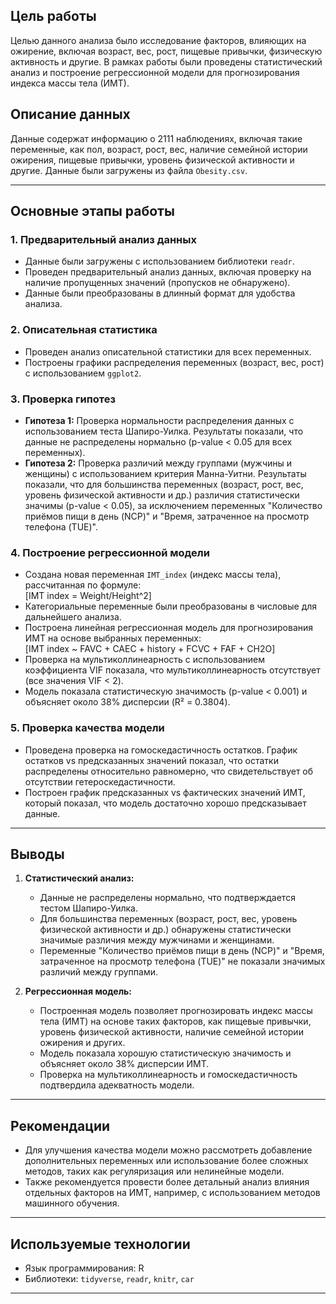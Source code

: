 ## Цель работы
Целью данного анализа было исследование факторов, влияющих на ожирение, включая возраст, вес, рост, пищевые привычки, физическую активность и другие. В рамках работы были проведены статистический анализ и построение регрессионной модели для прогнозирования индекса массы тела (ИМТ).

## Описание данных
Данные содержат информацию о 2111 наблюдениях, включая такие переменные, как пол, возраст, рост, вес, наличие семейной истории ожирения, пищевые привычки, уровень физической активности и другие. Данные были загружены из файла `Obesity.csv`.

---

## Основные этапы работы

### 1. Предварительный анализ данных
- Данные были загружены с использованием библиотеки `readr`.
- Проведен предварительный анализ данных, включая проверку на наличие пропущенных значений (пропусков не обнаружено).
- Данные были преобразованы в длинный формат для удобства анализа.

### 2. Описательная статистика
- Проведен анализ описательной статистики для всех переменных.
- Построены графики распределения переменных (возраст, вес, рост) с использованием `ggplot2`.

### 3. Проверка гипотез
- **Гипотеза 1:** Проверка нормальности распределения данных с использованием теста Шапиро-Уилка. Результаты показали, что данные не распределены нормально (p-value < 0.05 для всех переменных).
- **Гипотеза 2:** Проверка различий между группами (мужчины и женщины) с использованием критерия Манна-Уитни. Результаты показали, что для большинства переменных (возраст, рост, вес, уровень физической активности и др.) различия статистически значимы (p-value < 0.05), за исключением переменных "Количество приёмов пищи в день (NCP)" и "Время, затраченное на просмотр телефона (TUE)".

### 4. Построение регрессионной модели
- Создана новая переменная `IMT_index` (индекс массы тела), рассчитанная по формуле:  
  \[IMT index = Weight/Height^2]
- Категориальные переменные были преобразованы в числовые для дальнейшего анализа.
- Построена линейная регрессионная модель для прогнозирования ИМТ на основе выбранных переменных:  
  \[IMT index ~ FAVC + CAEC + history + FCVC + FAF + CH2O\]
- Проверка на мультиколлинеарность с использованием коэффициента VIF показала, что мультиколлинеарность отсутствует (все значения VIF < 2).
- Модель показала статистическую значимость (p-value < 0.001) и объясняет около 38% дисперсии (R² = 0.3804).

### 5. Проверка качества модели
- Проведена проверка на гомоскедастичность остатков. График остатков vs предсказанных значений показал, что остатки распределены относительно равномерно, что свидетельствует об отсутствии гетероскедастичности.
- Построен график предсказанных vs фактических значений ИМТ, который показал, что модель достаточно хорошо предсказывает данные.

---

## Выводы

1. **Статистический анализ:**
   - Данные не распределены нормально, что подтверждается тестом Шапиро-Уилка.
   - Для большинства переменных (возраст, рост, вес, уровень физической активности и др.) обнаружены статистически значимые различия между мужчинами и женщинами.
   - Переменные "Количество приёмов пищи в день (NCP)" и "Время, затраченное на просмотр телефона (TUE)" не показали значимых различий между группами.

2. **Регрессионная модель:**
   - Построенная модель позволяет прогнозировать индекс массы тела (ИМТ) на основе таких факторов, как пищевые привычки, уровень физической активности, наличие семейной истории ожирения и других.
   - Модель показала хорошую статистическую значимость и объясняет около 38% дисперсии ИМТ.
   - Проверка на мультиколлинеарность и гомоскедастичность подтвердила адекватность модели.

---

## Рекомендации
- Для улучшения качества модели можно рассмотреть добавление дополнительных переменных или использование более сложных методов, таких как регуляризация или нелинейные модели.
- Также рекомендуется провести более детальный анализ влияния отдельных факторов на ИМТ, например, с использованием методов машинного обучения.

---

## Используемые технологии
- Язык программирования: R
- Библиотеки: `tidyverse`, `readr`, `knitr`, `car`

---
